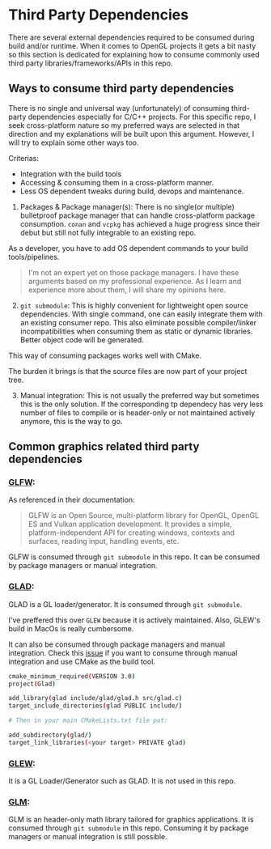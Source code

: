 # Third Party Dependencies
There are several external dependencies required to be consumed during build and/or runtime. When it comes to OpenGL projects it gets a bit nasty so this section is dedicated for explaining how to consume commonly used third party libraries/frameworks/APIs in this repo.

## Ways to consume third party dependencies
There is no single and universal way (unfortunately) of consuming third-party dependencies especially for C/C++ projects. For this specific repo, I seek cross-platform nature so my preferred ways are selected in that direction and my explanations will be built upon this argument. However, I will try to explain some other ways too.

Criterias:
- Integration with the build tools
- Accessing & consuming them in a cross-platform manner.
- Less OS dependent tweaks during build, devops and maintenance.

1. Packages & Package manager(s): There is no single(or multiple) bulletproof package manager that can handle cross-platform package consumption. `conan` and `vcpkg` has achieved a huge progress since their debut but still not fully integrable to an existing repo.

As a developer, you have to add OS dependent commands to your build tools/pipelines.

> I'm not an expert yet on those package managers. I have these arguments based on my professional experience. As I learn and experience more about them, I will share my opinions here.

2. `git submodule`: This is highly convenient for lightweight open source dependencies. With single command, one can easily integrate them with an existing consumer repo. This also eliminate possible compiler/linker incompatibilities when consuming them as static or dynamic libraries. Better object code will be generated. 

This way of consuming packages works well with CMake.

The burden it brings is that the source files are now part of your project tree.

3. Manual integration: This is not usually the preferred way but sometimes this is the only solution. If the corresponding tp dependecy has very less number of files to compile or is header-only or not maintained actively anymore, this is the way to go. 

## Common graphics related third party dependencies
### [GLFW](https://github.com/glfw/glfw):
As referenced in their documentation:
> GLFW is an Open Source, multi-platform library for OpenGL, OpenGL ES and Vulkan application development.  It provides a simple, platform-independent API for creating windows, contexts and surfaces, reading input, handling events, etc.

GLFW is consumed through `git submodule` in this repo. It can be consumed by package managers or manual integration.

### [GLAD](https://github.com/Dav1dde/glad): 
GLAD is a GL loader/generator. It is consumed through `git submodule`. 

I've preffered this over `GLEW` because it is actively maintained. Also, GLEW's build in MacOs is really cumbersome.

It can also be consumed through package managers and manual integration. Check this [issue](https://github.com/Dav1dde/glad/issues/186) if you want to consume through manual integration and use CMake as the build tool.

```bash
cmake_minimum_required(VERSION 3.0)
project(Glad)

add_library(glad include/glad/glad.h src/glad.c)
target_include_directories(glad PUBLIC include/)

# Then in your main CMakeLists.txt file put:

add_subdirectory(glad/)
target_link_libraries(<your target> PRIVATE glad)
```

### [GLEW](http://glew.sourceforge.net/):
It is a GL Loader/Generator such as GLAD. It is not used in this repo.

### [GLM](https://github.com/g-truc/glm):
GLM is an header-only math library tailored for graphics applications. It is consumed through `git submodule` in this repo. Consuming it by package managers or manual integration is still possible.